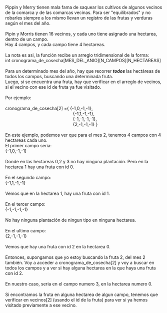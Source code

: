 <p></p><p></p><p></p><p><span style="font-size: 11pt;color: #000000;background-color: transparent;vertical-align: baseline;"></span></p><p><span style="vertical-align: baseline;">Pippin y Merry tienen mala fama de saquear los cultivos de algunos vecinos de la comarca y de las comarcas vecinas. Para ser &#34;equilibrados&#34; y no robarles siempre a los mismo llevan un registro de las frutas y verduras  según el mes del año.<br/></span><br/>Pipin y Morris tienen 16 vecinos, y cada uno tiene asignado una hectarea, dentro de un campo.<br/>Hay 4 campos, y cada campo tiene 4 hectareas.<br/><br/>La nota es asi, la función recibe un arreglo tridimensional de la forma:<br/>int cronograma_de_cosecha[MES_DEL_ANIO][N_CAMPOS][N_HECTAREAS]<br/><br/>Para un determinado mes del año, hay que recorrer <b><b><i>todos </i></b></b>las hectáreas de todos los campos, buscando una determinada fruta. <br/>Luego, si se encuentra una fruta, hay que verificar en el arreglo de vecinos, si el vecino con ese id de fruta ya fue visitado.<br/><br/>Por ejemplo:<br/><br/>cronograma_de_cosecha[2] ={ {-1,0,-1,-1},<br/>                                                       {-1,1,-1,-1},<br/>                                                       {-1,-1,-1,-1},<br/>                                                       {2,-1,-1,-1} }<br/><br/>En este ejemplo, podemos ver que para el mes 2, tenemos 4 campos con 4 hectareas cada uno.<br/>El primer campo seria:<br/>{-1,0,-1,-1}<br/><br/>Donde en las hectareas 0,2 y 3 no hay ninguna plantación. Pero en la hectarea 1 hay una fruta con id 0.<br/><br/>En el segundo campo:<br/>{-1,1,-1,-1}<br/><br/>Vemos que en la hectarea 1, hay una fruta con id 1.<br/><br/>En el tercer campo:<br/>{-1,-1,-1,-1}<br/><br/>No hay ninguna plantación de ningun tipo en ninguna hectarea.<br/><br/>En el ultimo campo:<br/>{2,-1,-1,-1}<br/><br/>Vemos que hay una fruta con id 2 en la hectarea 0.<br/><br/>Entonces, supongamos que yo estoy buscando la fruta 2, del mes 2 también. Voy a acceder a cronograma_de_cosecha[2] y voy a buscar en todos los campos y a ver si hay alguna hectarea en la que haya una fruta con id 2.<br/><br/>En nuestro caso, seria en el campo numero 3, en la hectarea numero 0. <br/><br/>Si encontramos la fruta en alguna hectarea de algun campo, tenemos que verificar en vecinos[2] (usando el id de la fruta) para ver si ya hemos visitado previamente a ese vecino.<span id="selectionBoundary_1590543476914_4932892895168821" class="rangySelectionBoundary">&#65279;</span></p><p></p>